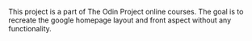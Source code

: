 This project is a part of The Odin Project online courses. The goal is to recreate the google homepage layout and front aspect without any functionality.